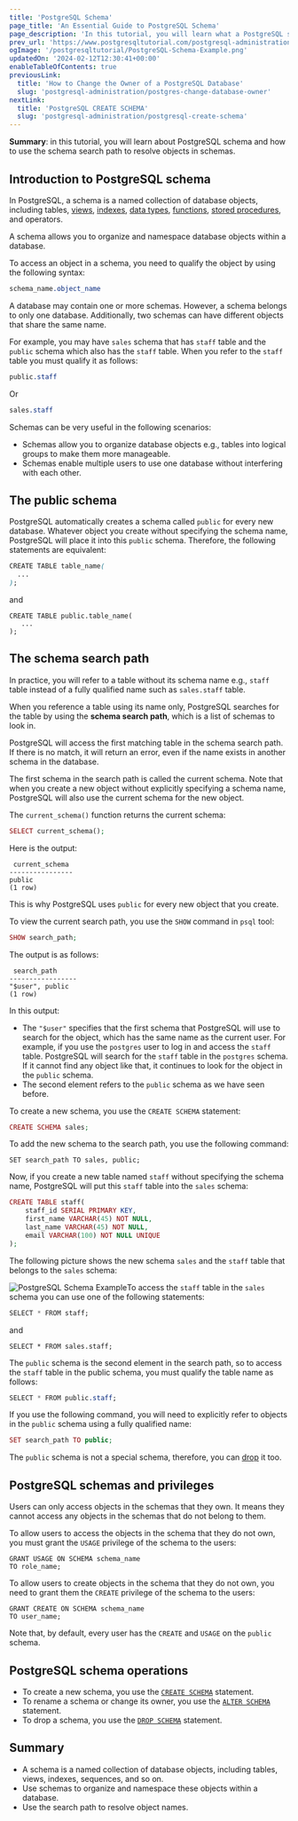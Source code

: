 ```yaml
---
title: 'PostgreSQL Schema'
page_title: 'An Essential Guide to PostgreSQL Schema'
page_description: 'In this tutorial, you will learn what a PostgreSQL schema is and how PostgreSQL uses the schema search path to resolve objects in schemas.'
prev_url: 'https://www.postgresqltutorial.com/postgresql-administration/postgresql-schema/'
ogImage: '/postgresqltutorial/PostgreSQL-Schema-Example.png'
updatedOn: '2024-02-12T12:30:41+00:00'
enableTableOfContents: true
previousLink:
  title: 'How to Change the Owner of a PostgreSQL Database'
  slug: 'postgresql-administration/postgres-change-database-owner'
nextLink:
  title: 'PostgreSQL CREATE SCHEMA'
  slug: 'postgresql-administration/postgresql-create-schema'
---
```


**Summary**: in this tutorial, you will learn about PostgreSQL schema and how to use the schema search path to resolve objects in schemas.

## Introduction to PostgreSQL schema

In PostgreSQL, a schema is a named collection of database objects, including tables, [views](../postgresql-views), [indexes](../postgresql-indexes), [data types](../postgresql-tutorial/postgresql-data-types), [functions](../postgresql-plpgsql/postgresql-create-function), [stored procedures](../postgresql-plpgsql/postgresql-create-procedure), and operators.

A schema allows you to organize and namespace database objects within a database.

To access an object in a schema, you need to qualify the object by using the following syntax:

```css
schema_name.object_name
```

A database may contain one or more schemas. However, a schema belongs to only one database. Additionally, two schemas can have different objects that share the same name.

For example, you may have `sales` schema that has `staff` table and the `public` schema which also has the `staff` table. When you refer to the `staff` table you must qualify it as follows:

```css
public.staff
```

Or

```css
sales.staff
```

Schemas can be very useful in the following scenarios:

- Schemas allow you to organize database objects e.g., tables into logical groups to make them more manageable.
- Schemas enable multiple users to use one database without interfering with each other.

## The public schema

PostgreSQL automatically creates a schema called `public` for every new database. Whatever object you create without specifying the schema name, PostgreSQL will place it into this `public` schema. Therefore, the following statements are equivalent:

```css
CREATE TABLE table_name(
  ...
);
```

and

```
CREATE TABLE public.table_name(
   ...
);
```

## The schema search path

In practice, you will refer to a table without its schema name e.g., `staff` table instead of a fully qualified name such as `sales.staff` table.

When you reference a table using its name only, PostgreSQL searches for the table by using the **schema search path**, which is a list of schemas to look in.

PostgreSQL will access the first matching table in the schema search path. If there is no match, it will return an error, even if the name exists in another schema in the database.

The first schema in the search path is called the current schema. Note that when you create a new object without explicitly specifying a schema name, PostgreSQL will also use the current schema for the new object.

The `current_schema()` function returns the current schema:

```php
SELECT current_schema();
```

Here is the output:

```
 current_schema
----------------
public
(1 row)
```

This is why PostgreSQL uses `public` for every new object that you create.

To view the current search path, you use the `SHOW` command in `psql` tool:

```php
SHOW search_path;
```

The output is as follows:

```
 search_path
-----------------
"$user", public
(1 row)
```

In this output:

- The `"$user"` specifies that the first schema that PostgreSQL will use to search for the object, which has the same name as the current user. For example, if you use the `postgres` user to log in and access the `staff` table. PostgreSQL will search for the `staff` table in the `postgres` schema. If it cannot find any object like that, it continues to look for the object in the `public` schema.
- The second element refers to the `public` schema as we have seen before.

To create a new schema, you use the `CREATE SCHEMA` statement:

```php
CREATE SCHEMA sales;
```

To add the new schema to the search path, you use the following command:

```
SET search_path TO sales, public;
```

Now, if you create a new table named `staff` without specifying the schema name, PostgreSQL will put this `staff` table into the `sales` schema:

```php
CREATE TABLE staff(
    staff_id SERIAL PRIMARY KEY,
    first_name VARCHAR(45) NOT NULL,
    last_name VARCHAR(45) NOT NULL,
    email VARCHAR(100) NOT NULL UNIQUE
);
```

The following picture shows the new schema `sales` and the `staff` table that belongs to the `sales` schema:

![PostgreSQL Schema Example](/postgresqltutorial/PostgreSQL-Schema-Example.png)To access the `staff` table in the `sales` schema you can use one of the following statements:

```css
SELECT * FROM staff;
```

and

```
SELECT * FROM sales.staff;
```

The `public` schema is the second element in the search path, so to access the `staff` table in the public schema, you must qualify the table name as follows:

```css
SELECT * FROM public.staff;
```

If you use the following command, you will need to explicitly refer to objects in the `public` schema using a fully qualified name:

```php
SET search_path TO public;
```

The `public` schema is not a special schema, therefore, you can [drop](postgresql-drop-schema) it too.

## PostgreSQL schemas and privileges

Users can only access objects in the schemas that they own. It means they cannot access any objects in the schemas that do not belong to them.

To allow users to access the objects in the schema that they do not own, you must grant the `USAGE` privilege of the schema to the users:

```
GRANT USAGE ON SCHEMA schema_name
TO role_name;
```

To allow users to create objects in the schema that they do not own, you need to grant them the `CREATE` privilege of the schema to the users:

```
GRANT CREATE ON SCHEMA schema_name
TO user_name;
```

Note that, by default, every user has the `CREATE` and `USAGE` on the `public` schema.

## PostgreSQL schema operations

- To create a new schema, you use the [`CREATE SCHEMA`](postgresql-create-schema) statement.
- To rename a schema or change its owner, you use the [`ALTER SCHEMA`](postgresql-alter-schema) statement.
- To drop a schema, you use the [`DROP SCHEMA`](postgresql-drop-schema) statement.

## Summary

- A schema is a named collection of database objects, including tables, views, indexes, sequences, and so on.
- Use schemas to organize and namespace these objects within a database.
- Use the search path to resolve object names.
